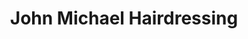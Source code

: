 ---
title: "John Michael Hairdressing"
url: /ipswich/john-michael-hairdressing/
shop: hairdresser
---